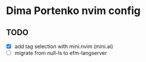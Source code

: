 # Dima Portenko nvim config

## TODO
- [x] add tag selection with mini.nvim (mini.ai)
- [ ] migrate from null-ls to efm-langserver 
